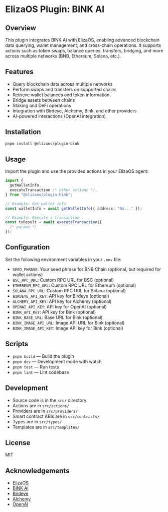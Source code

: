 # ElizaOS Plugin: BINK AI

## Overview

This plugin integrates BINK AI with ElizaOS, enabling advanced blockchain data querying, wallet management, and cross-chain operations. It supports actions such as token swaps, balance queries, transfers, bridging, and more across multiple networks (BNB, Ethereum, Solana, etc.).

## Features

- Query blockchain data across multiple networks
- Perform swaps and transfers on supported chains
- Retrieve wallet balances and token information
- Bridge assets between chains
- Staking and DeFi operations
- Integration with Birdeye, Alchemy, Bink, and other providers
- AI-powered interactions (OpenAI integration)

## Installation

```bash
pnpm install @elizaos/plugin-bink
```

## Usage

Import the plugin and use the provided actions in your ElizaOS agent:

```typescript
import {
  getWalletInfo,
  executeTransaction /* other actions */,
} from "@elizaos/plugin-bink";

// Example: Get wallet info
const walletInfo = await getWalletInfo({ address: "0x..." });

// Example: Execute a transaction
const txResult = await executeTransaction({
  /* params */
});
```

## Configuration

Set the following environment variables in your `.env` file:

- `SEED_PHRASE`: Your seed phrase for BNB Chain (optional, but required for wallet actions)
- `BSC_RPC_URL`: Custom RPC URL for BSC (optional)
- `ETHEREUM_RPC_URL`: Custom RPC URL for Ethereum (optional)
- `SOLANA_RPC_URL`: Custom RPC URL for Solana (optional)
- `BIRDEYE_API_KEY`: API key for Birdeye (optional)
- `ALCHEMY_API_KEY`: API key for Alchemy (optional)
- `OPENAI_API_KEY`: API key for OpenAI (optional)
- `BINK_API_KEY`: API key for Bink (optional)
- `BINK_BASE_URL`: Base URL for Bink (optional)
- `BINK_IMAGE_API_URL`: Image API URL for Bink (optional)
- `BINK_IMAGE_API_KEY`: Image API key for Bink (optional)

## Scripts

- `pnpm build` — Build the plugin
- `pnpm dev` — Development mode with watch
- `pnpm test` — Run tests
- `pnpm lint` — Lint codebase

## Development

- Source code is in the `src/` directory
- Actions are in `src/actions/`
- Providers are in `src/providers/`
- Smart contract ABIs are in `src/contracts/`
- Types are in `src/types/`
- Templates are in `src/templates/`

## License

MIT

## Acknowledgements

- [ElizaOS](https://github.com/elizaos)
- [BINK AI](https://github.com/bink-ai)
- [Birdeye](https://birdeye.so)
- [Alchemy](https://www.alchemy.com)
- [OpenAI](https://openai.com)
